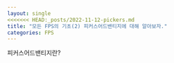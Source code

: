 ```yaml
---
layout: single
<<<<<<< HEAD:_posts/2022-11-12-pickers.md
title: "모든 FPS의 기초(2) 피커스어드밴티지에 대해 알아보자."
categories: FPS
---
```

피커스어드밴티지란?
